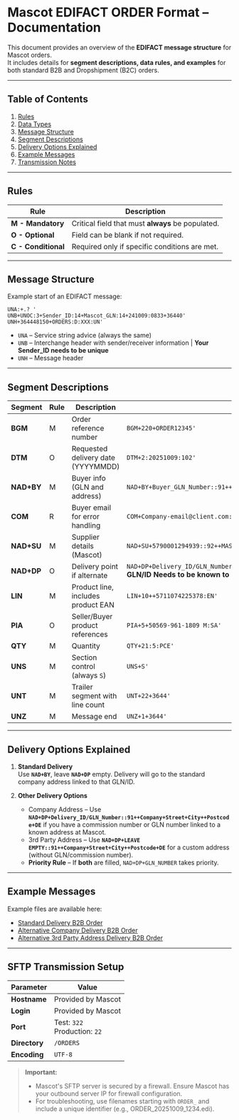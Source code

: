 # Mascot EDIFACT ORDER Format – Documentation

This document provides an overview of the **EDIFACT message structure** for Mascot orders.  
It includes details for **segment descriptions, data rules, and examples** for both standard B2B and Dropshipment (B2C) orders.

---

## Table of Contents
1. [Rules](#rules)
2. [Data Types](#data-types)
3. [Message Structure](#message-structure)
4. [Segment Descriptions](#segment-descriptions)
5. [Delivery Options Explained](#delivery-options-explained)
6. [Example Messages](#example-messages)
7. [Transmission Notes](#transmission-notes)

---

## Rules

| Rule | Description |
|-------|------------|
| **M - Mandatory** | Critical field that must **always** be populated. |
| **O - Optional** | Field can be blank if not required. |
| **C - Conditional** | Required only if specific conditions are met. |

---

## Message Structure

Example start of an EDIFACT message:

```
UNA:+.? '
UNB+UNOC:3+Sender_ID:14+Mascot_GLN:14+241009:0833+36440'
UNH+364448150+ORDERS:D:XXX:UN'
```
- `UNA` – Service string advice (always the same)
- `UNB` – Interchange header with sender/receiver information | **Your Sender_ID needs to be unique**
- `UNH` – Message header

---

## Segment Descriptions

| Segment | Rule | Description | Example |
|----------|------|-------------|---------|
| **BGM** | M | Order reference number | `BGM+220+ORDER12345'` |
| **DTM** | O | Requested delivery date (YYYYMMDD) | `DTM+2:20251009:102'` |
| **NAD+BY** | M | Buyer info (GLN and address) | `NAD+BY+Buyer_GLN_Number::91++Company+Street+City++Postcode+CountryCode'` |
| **COM** | R | Buyer email for error handling | `COM+Company-email@client.com:EM'` |
| **NAD+SU** | M | Supplier details (Mascot) | `NAD+SU+5790001294939::92++MASCOT+Silkeborgvej 14+Silkeborg++7500+DK'` |
| **NAD+DP** | O | Delivery point if alternate | `NAD+DP+Delivery_ID/GLN_Number::91++Company+Street+City++Postcode+CountryCode'` **GLN/ID Needs to be known to Mascot**|
| **LIN** | M | Product line, includes product EAN | `LIN+10++5711074225378:EN'` |
| **PIA** | O | Seller/Buyer product references | `PIA+5+50569-961-1809 M:SA'` |
| **QTY** | M | Quantity | `QTY+21:5:PCE'` |
| **UNS** | M | Section control (always `S`) | `UNS+S'` |
| **UNT** | M | Trailer segment with line count | `UNT+22+3644'` |
| **UNZ** | M | Message end | `UNZ+1+3644'` |

---

## Delivery Options Explained

1. **Standard Delivery**  
   Use **`NAD+BY`**, leave **`NAD+DP`** empty. Delivery will go to the standard company address linked to that GLN/ID.

2. **Other Delivery Options**  
   - Company Address – Use **`NAD+DP+Delivery_ID/GLN_Number::91++Company+Street+City++Postcode+DE`** if you have a commission number or GLN number linked to a known address at Mascot.  
   - 3rd Party Address – Use **`NAD+DP+LEAVE EMPTY::91++Company+Street+City++Postcode+DE`** for a custom address (without GLN/commission number).  
   - **Priority Rule** – If **both** are filled, `NAD+DP+GLN_NUMBER` takes priority.

---
## Example Messages

Example files are available here:

- [Standard Delivery B2B Order](https://github.com/Mascot-International/integration-docs/blob/main/docs/EDIFACT/Orders/Examples/Order_Mascot_EDIFACT_Standard.edi)
- [Alternative Company Delivery B2B Order](https://github.com/Mascot-International/integration-docs/blob/main/docs/EDIFACT/Orders/Examples/Order_Mascot_EDIFACT_Standard.txt)
- [Alternative 3rd Party Address Delivery B2B Order](https://github.com/Mascot-International/integration-docs/blob/main/docs/EDIFACT/Orders/Examples/Order_Mascot_EDIFACT_Standard.txt)

---

## SFTP Transmission Setup

| Parameter | Value |
|------------|-------|
| **Hostname** | Provided by Mascot |
| **Login** | Provided by Mascot |
| **Port** | Test: `322`<br>Production: `22` |
| **Directory** | `/ORDERS` |
| **Encoding** | `UTF-8` |

> **Important:**  
> - Mascot's SFTP server is secured by a firewall. Ensure Mascot has your outbound server IP for firewall configuration.  
> - For troubleshooting, use filenames starting with `ORDER_` and include a unique identifier (e.g., ORDER_20251009_1234.edi).
